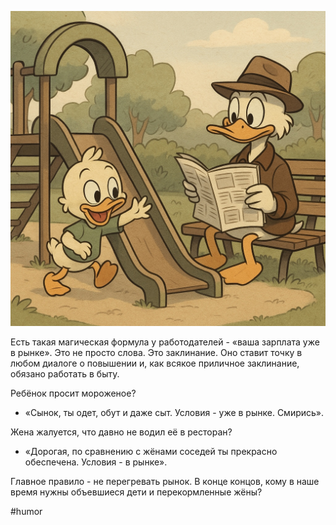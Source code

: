 ![alt text](Условия-уже-в-рынке.jpg)

Есть такая магическая формула у работодателей - «ваша зарплата уже в рынке». Это не просто слова. Это заклинание. Оно ставит точку в любом диалоге о повышении и, как всякое приличное заклинание, обязано работать в быту.

Ребёнок просит мороженое?  
- «Сынок, ты одет, обут и даже сыт. Условия - уже в рынке. Смирись».  

Жена жалуется, что давно не водил её в ресторан?  
- «Дорогая, по сравнению с жёнами соседей ты прекрасно обеспечена. Условия - в рынке».  

Главное правило - не перегревать рынок. В конце концов, кому в наше время нужны объевшиеся дети и перекормленные жёны?

#humor